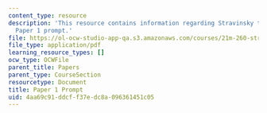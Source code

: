 ```yaml
---
content_type: resource
description: 'This resource contains information regarding Stravinsky to the present:
  Paper 1 prompt.'
file: https://ol-ocw-studio-app-qa.s3.amazonaws.com/courses/21m-260-stravinsky-to-the-present-spring-2016/4aa69c91ddcff37edc8a096361451c05_MIT21M_260S16_AssnPaper1.pdf
file_type: application/pdf
learning_resource_types: []
ocw_type: OCWFile
parent_title: Papers
parent_type: CourseSection
resourcetype: Document
title: Paper 1 Prompt
uid: 4aa69c91-ddcf-f37e-dc8a-096361451c05
---
```

